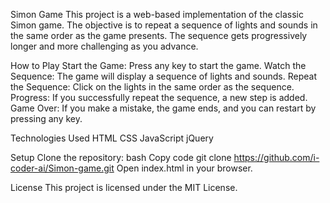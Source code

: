 Simon Game
This project is a web-based implementation of the classic Simon game. The objective is to repeat a sequence of lights and sounds in the same order as the game presents. The sequence gets progressively longer and more challenging as you advance.

How to Play
Start the Game: Press any key to start the game.
Watch the Sequence: The game will display a sequence of lights and sounds.
Repeat the Sequence: Click on the lights in the same order as the sequence.
Progress: If you successfully repeat the sequence, a new step is added.
Game Over: If you make a mistake, the game ends, and you can restart by pressing any key.

Technologies Used
HTML
CSS
JavaScript
jQuery

Setup
Clone the repository:
bash
Copy code
git clone https://github.com/i-coder-ai/Simon-game.git
Open index.html in your browser.

License
This project is licensed under the MIT License.
